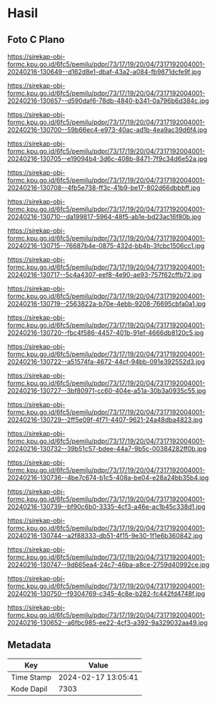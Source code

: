 # Hasil

## Foto C Plano

https://sirekap-obj-formc.kpu.go.id/6fc5/pemilu/pdpr/73/17/19/20/04/7317192004001-20240216-130649--d162d8e1-dbaf-43a2-a084-fb9871dcfe9f.jpg

https://sirekap-obj-formc.kpu.go.id/6fc5/pemilu/pdpr/73/17/19/20/04/7317192004001-20240216-130657--d590daf6-78db-4840-b341-0a796b6d384c.jpg

https://sirekap-obj-formc.kpu.go.id/6fc5/pemilu/pdpr/73/17/19/20/04/7317192004001-20240216-130700--59b66ec4-e973-40ac-ad1b-4ea9ac39d6f4.jpg

https://sirekap-obj-formc.kpu.go.id/6fc5/pemilu/pdpr/73/17/19/20/04/7317192004001-20240216-130705--e19094b4-3d6c-408b-8471-7f9c34d6e52a.jpg

https://sirekap-obj-formc.kpu.go.id/6fc5/pemilu/pdpr/73/17/19/20/04/7317192004001-20240216-130708--4fb5e738-ff3c-41b9-be17-802d66dbbbff.jpg

https://sirekap-obj-formc.kpu.go.id/6fc5/pemilu/pdpr/73/17/19/20/04/7317192004001-20240216-130710--da199817-5964-48f5-ab1e-bd23ac16f80b.jpg

https://sirekap-obj-formc.kpu.go.id/6fc5/pemilu/pdpr/73/17/19/20/04/7317192004001-20240216-130715--76687b4e-0875-432d-bb4b-3fcbc1506cc1.jpg

https://sirekap-obj-formc.kpu.go.id/6fc5/pemilu/pdpr/73/17/19/20/04/7317192004001-20240216-130717--5c4a4307-eef8-4e90-ae93-757f62cffb72.jpg

https://sirekap-obj-formc.kpu.go.id/6fc5/pemilu/pdpr/73/17/19/20/04/7317192004001-20240216-130719--2563822a-b70e-4ebb-9208-76695cbfa0a1.jpg

https://sirekap-obj-formc.kpu.go.id/6fc5/pemilu/pdpr/73/17/19/20/04/7317192004001-20240216-130720--fbc4f586-4457-401b-91ef-4666db8120c5.jpg

https://sirekap-obj-formc.kpu.go.id/6fc5/pemilu/pdpr/73/17/19/20/04/7317192004001-20240216-130722--a51574fa-4672-44cf-94bb-091e392552d3.jpg

https://sirekap-obj-formc.kpu.go.id/6fc5/pemilu/pdpr/73/17/19/20/04/7317192004001-20240216-130727--3bf80971-cc60-404e-a51a-30b3a0935c55.jpg

https://sirekap-obj-formc.kpu.go.id/6fc5/pemilu/pdpr/73/17/19/20/04/7317192004001-20240216-130729--2ff5e09f-4f71-4407-9621-24a48dba4823.jpg

https://sirekap-obj-formc.kpu.go.id/6fc5/pemilu/pdpr/73/17/19/20/04/7317192004001-20240216-130732--39b51c57-bdee-44a7-9b5c-00384282ff0b.jpg

https://sirekap-obj-formc.kpu.go.id/6fc5/pemilu/pdpr/73/17/19/20/04/7317192004001-20240216-130736--4be7c674-b1c5-408a-be04-e28a24bb35b4.jpg

https://sirekap-obj-formc.kpu.go.id/6fc5/pemilu/pdpr/73/17/19/20/04/7317192004001-20240216-130739--bf90c6b0-3335-4cf3-a46e-ac1b45c338d1.jpg

https://sirekap-obj-formc.kpu.go.id/6fc5/pemilu/pdpr/73/17/19/20/04/7317192004001-20240216-130744--a2f88333-db51-4f15-9e30-1f1e6b360842.jpg

https://sirekap-obj-formc.kpu.go.id/6fc5/pemilu/pdpr/73/17/19/20/04/7317192004001-20240216-130747--9d665ea4-24c7-46ba-a8ce-2759d40992ce.jpg

https://sirekap-obj-formc.kpu.go.id/6fc5/pemilu/pdpr/73/17/19/20/04/7317192004001-20240216-130750--f9304769-c345-4c8e-b282-fc442fd4748f.jpg

https://sirekap-obj-formc.kpu.go.id/6fc5/pemilu/pdpr/73/17/19/20/04/7317192004001-20240216-130652--a6fbc985-ee22-4cf3-a392-9a329032aa49.jpg


## Metadata

| Key        | Value               |
| ---------- | ------------------- |
| Time Stamp | 2024-02-17 13:05:41 |
| Kode Dapil | 7303                |



